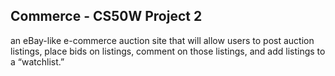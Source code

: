 ## Commerce - CS50W Project 2 

an eBay-like e-commerce auction site that will allow users to post auction listings, place bids on listings, comment on those listings, and add listings to a “watchlist.”

